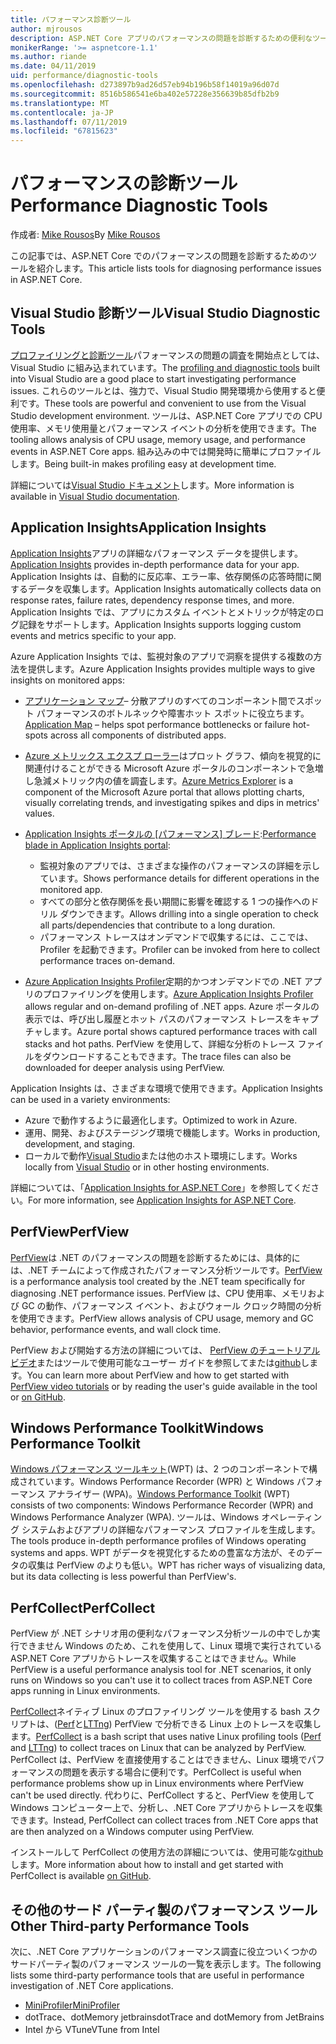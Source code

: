 ```yaml
---
title: パフォーマンス診断ツール
author: mjrousos
description: ASP.NET Core アプリのパフォーマンスの問題を診断するための便利なツールです。
monikerRange: '>= aspnetcore-1.1'
ms.author: riande
ms.date: 04/11/2019
uid: performance/diagnostic-tools
ms.openlocfilehash: d273897b9ad26d57eb94b196b58f14019a96d07d
ms.sourcegitcommit: 8516b586541e6ba402e57228e356639b85dfb2b9
ms.translationtype: MT
ms.contentlocale: ja-JP
ms.lasthandoff: 07/11/2019
ms.locfileid: "67815623"
---
```

# <a name="performance-diagnostic-tools"></a><span data-ttu-id="e3e1c-103">パフォーマンスの診断ツール</span><span class="sxs-lookup"><span data-stu-id="e3e1c-103">Performance Diagnostic Tools</span></span>

<span data-ttu-id="e3e1c-104">作成者: [Mike Rousos](https://github.com/mjrousos)</span><span class="sxs-lookup"><span data-stu-id="e3e1c-104">By [Mike Rousos](https://github.com/mjrousos)</span></span>

<span data-ttu-id="e3e1c-105">この記事では、ASP.NET Core でのパフォーマンスの問題を診断するためのツールを紹介します。</span><span class="sxs-lookup"><span data-stu-id="e3e1c-105">This article lists tools for diagnosing performance issues in ASP.NET Core.</span></span>

## <a name="visual-studio-diagnostic-tools"></a><span data-ttu-id="e3e1c-106">Visual Studio 診断ツール</span><span class="sxs-lookup"><span data-stu-id="e3e1c-106">Visual Studio Diagnostic Tools</span></span>

<span data-ttu-id="e3e1c-107">[プロファイリングと診断ツール](/visualstudio/profiling)パフォーマンスの問題の調査を開始点としては、Visual Studio に組み込まれています。</span><span class="sxs-lookup"><span data-stu-id="e3e1c-107">The [profiling and diagnostic tools](/visualstudio/profiling) built into Visual Studio are a good place to start investigating performance issues.</span></span> <span data-ttu-id="e3e1c-108">これらのツールとは、強力で、Visual Studio 開発環境から使用すると便利です。</span><span class="sxs-lookup"><span data-stu-id="e3e1c-108">These tools are powerful and convenient to use from the Visual Studio development environment.</span></span> <span data-ttu-id="e3e1c-109">ツールは、ASP.NET Core アプリでの CPU 使用率、メモリ使用量とパフォーマンス イベントの分析を使用できます。</span><span class="sxs-lookup"><span data-stu-id="e3e1c-109">The tooling allows analysis of CPU usage, memory usage, and performance events in ASP.NET Core apps.</span></span> <span data-ttu-id="e3e1c-110">組み込みの中では開発時に簡単にプロファイルします。</span><span class="sxs-lookup"><span data-stu-id="e3e1c-110">Being built-in makes profiling easy at development time.</span></span>

<span data-ttu-id="e3e1c-111">詳細については[Visual Studio ドキュメント](/visualstudio/profiling/profiling-overview)します。</span><span class="sxs-lookup"><span data-stu-id="e3e1c-111">More information is available in [Visual Studio documentation](/visualstudio/profiling/profiling-overview).</span></span>

## <a name="application-insights"></a><span data-ttu-id="e3e1c-112">Application Insights</span><span class="sxs-lookup"><span data-stu-id="e3e1c-112">Application Insights</span></span>

<span data-ttu-id="e3e1c-113">[Application Insights](/azure/application-insights/app-insights-overview)アプリの詳細なパフォーマンス データを提供します。</span><span class="sxs-lookup"><span data-stu-id="e3e1c-113">[Application Insights](/azure/application-insights/app-insights-overview) provides in-depth performance data for your app.</span></span> <span data-ttu-id="e3e1c-114">Application Insights は、自動的に反応率、エラー率、依存関係の応答時間に関するデータを収集します。</span><span class="sxs-lookup"><span data-stu-id="e3e1c-114">Application Insights automatically collects data on response rates, failure rates, dependency response times, and more.</span></span> <span data-ttu-id="e3e1c-115">Application Insights では、アプリにカスタム イベントとメトリックが特定のログ記録をサポートします。</span><span class="sxs-lookup"><span data-stu-id="e3e1c-115">Application Insights supports logging custom events and metrics specific to your app.</span></span>

<span data-ttu-id="e3e1c-116">Azure Application Insights では、監視対象のアプリで洞察を提供する複数の方法を提供します。</span><span class="sxs-lookup"><span data-stu-id="e3e1c-116">Azure Application Insights provides multiple ways to give insights on monitored apps:</span></span>

- <span data-ttu-id="e3e1c-117">[アプリケーション マップ](/azure/application-insights/app-insights-app-map)– 分散アプリのすべてのコンポーネント間でスポット パフォーマンスのボトルネックや障害ホット スポットに役立ちます。</span><span class="sxs-lookup"><span data-stu-id="e3e1c-117">[Application Map](/azure/application-insights/app-insights-app-map) – helps spot performance bottlenecks or failure hot-spots across all components of distributed apps.</span></span>
- <span data-ttu-id="e3e1c-118">[Azure メトリックス エクスプ ローラー](/azure/azure-monitor/platform/metrics-getting-started)はプロット グラフ、傾向を視覚的に関連付けることができる Microsoft Azure ポータルのコンポーネントで急増し急減メトリック内の値を調査します。</span><span class="sxs-lookup"><span data-stu-id="e3e1c-118">[Azure Metrics Explorer](/azure/azure-monitor/platform/metrics-getting-started) is a component of the Microsoft Azure portal that allows plotting charts, visually correlating trends, and investigating spikes and dips in metrics' values.</span></span>
- <span data-ttu-id="e3e1c-119">[Application Insights ポータルの [パフォーマンス] ブレード](/azure/application-insights/app-insights-tutorial-performance):</span><span class="sxs-lookup"><span data-stu-id="e3e1c-119">[Performance blade in Application Insights portal](/azure/application-insights/app-insights-tutorial-performance):</span></span>

  - <span data-ttu-id="e3e1c-120">監視対象のアプリでは、さまざまな操作のパフォーマンスの詳細を示しています。</span><span class="sxs-lookup"><span data-stu-id="e3e1c-120">Shows performance details for different operations in the monitored app.</span></span>
  - <span data-ttu-id="e3e1c-121">すべての部分と依存関係を長い期間に影響を確認する 1 つの操作へのドリル ダウンできます。</span><span class="sxs-lookup"><span data-stu-id="e3e1c-121">Allows drilling into a single operation to check all parts/dependencies that contribute to a long duration.</span></span>
  - <span data-ttu-id="e3e1c-122">パフォーマンス トレースはオンデマンドで収集するには、ここでは、Profiler を起動できます。</span><span class="sxs-lookup"><span data-stu-id="e3e1c-122">Profiler can be invoked from here to collect performance traces on-demand.</span></span>

- <span data-ttu-id="e3e1c-123">[Azure Application Insights Profiler](/azure/azure-monitor/app/profiler)定期的かつオンデマンドでの .NET アプリのプロファイリングを使用します。</span><span class="sxs-lookup"><span data-stu-id="e3e1c-123">[Azure Application Insights Profiler](/azure/azure-monitor/app/profiler) allows regular and on-demand profiling of .NET apps.</span></span>  <span data-ttu-id="e3e1c-124">Azure ポータルの表示では、呼び出し履歴とホット パスのパフォーマンス トレースをキャプチャします。</span><span class="sxs-lookup"><span data-stu-id="e3e1c-124">Azure portal shows captured performance traces with call stacks and hot paths.</span></span> <span data-ttu-id="e3e1c-125">PerfView を使用して、詳細な分析のトレース ファイルをダウンロードすることもできます。</span><span class="sxs-lookup"><span data-stu-id="e3e1c-125">The trace files can also be downloaded for deeper analysis using PerfView.</span></span>

<span data-ttu-id="e3e1c-126">Application Insights は、さまざまな環境で使用できます。</span><span class="sxs-lookup"><span data-stu-id="e3e1c-126">Application Insights can be used in a variety environments:</span></span>

- <span data-ttu-id="e3e1c-127">Azure で動作するように最適化します。</span><span class="sxs-lookup"><span data-stu-id="e3e1c-127">Optimized to work in Azure.</span></span>
- <span data-ttu-id="e3e1c-128">運用、開発、およびステージング環境で機能します。</span><span class="sxs-lookup"><span data-stu-id="e3e1c-128">Works in production, development, and staging.</span></span>
- <span data-ttu-id="e3e1c-129">ローカルで動作[Visual Studio](/azure/application-insights/app-insights-visual-studio)または他のホスト環境にします。</span><span class="sxs-lookup"><span data-stu-id="e3e1c-129">Works locally from [Visual Studio](/azure/application-insights/app-insights-visual-studio) or in other hosting environments.</span></span>

<span data-ttu-id="e3e1c-130">詳細については、「[Application Insights for ASP.NET Core](/azure/application-insights/app-insights-asp-net-core)」を参照してください。</span><span class="sxs-lookup"><span data-stu-id="e3e1c-130">For more information, see [Application Insights for ASP.NET Core](/azure/application-insights/app-insights-asp-net-core).</span></span>

## <a name="perfview"></a><span data-ttu-id="e3e1c-131">PerfView</span><span class="sxs-lookup"><span data-stu-id="e3e1c-131">PerfView</span></span>

<span data-ttu-id="e3e1c-132">[PerfView](https://github.com/Microsoft/perfview)は .NET のパフォーマンスの問題を診断するためには、具体的には、.NET チームによって作成されたパフォーマンス分析ツールです。</span><span class="sxs-lookup"><span data-stu-id="e3e1c-132">[PerfView](https://github.com/Microsoft/perfview) is a performance analysis tool created by the .NET team specifically for diagnosing .NET performance issues.</span></span> <span data-ttu-id="e3e1c-133">PerfView は、CPU 使用率、メモリおよび GC の動作、パフォーマンス イベント、およびウォール クロック時間の分析を使用できます。</span><span class="sxs-lookup"><span data-stu-id="e3e1c-133">PerfView allows analysis of CPU usage, memory and GC behavior, performance events, and wall clock time.</span></span>

<span data-ttu-id="e3e1c-134">PerfView および開始する方法の詳細については、 [PerfView のチュートリアル ビデオ](https://channel9.msdn.com/Series/PerfView-Tutorial)またはツールで使用可能なユーザー ガイドを参照してまたは[github](https://github.com/Microsoft/perfview)します。</span><span class="sxs-lookup"><span data-stu-id="e3e1c-134">You can learn more about PerfView and how to get started with [PerfView video tutorials](https://channel9.msdn.com/Series/PerfView-Tutorial) or by reading the user's guide available in the tool or [on GitHub](https://github.com/Microsoft/perfview).</span></span>

## <a name="windows-performance-toolkit"></a><span data-ttu-id="e3e1c-135">Windows Performance Toolkit</span><span class="sxs-lookup"><span data-stu-id="e3e1c-135">Windows Performance Toolkit</span></span>

<span data-ttu-id="e3e1c-136">[Windows パフォーマンス ツールキット](/windows-hardware/test/wpt/)(WPT) は、2 つのコンポーネントで構成されています。Windows Performance Recorder (WPR) と Windows パフォーマンス アナライザー (WPA)。</span><span class="sxs-lookup"><span data-stu-id="e3e1c-136">[Windows Performance Toolkit](/windows-hardware/test/wpt/) (WPT) consists of two components: Windows Performance Recorder (WPR) and Windows Performance Analyzer (WPA).</span></span> <span data-ttu-id="e3e1c-137">ツールは、Windows オペレーティング システムおよびアプリの詳細なパフォーマンス プロファイルを生成します。</span><span class="sxs-lookup"><span data-stu-id="e3e1c-137">The tools produce in-depth performance profiles of Windows operating systems and apps.</span></span> <span data-ttu-id="e3e1c-138">WPT がデータを視覚化するための豊富な方法が、そのデータの収集は PerfView のよりも低い。</span><span class="sxs-lookup"><span data-stu-id="e3e1c-138">WPT has richer ways of visualizing data, but its data collecting is less powerful than PerfView's.</span></span>

## <a name="perfcollect"></a><span data-ttu-id="e3e1c-139">PerfCollect</span><span class="sxs-lookup"><span data-stu-id="e3e1c-139">PerfCollect</span></span>

<span data-ttu-id="e3e1c-140">PerfView が .NET シナリオ用の便利なパフォーマンス分析ツールの中でしか実行できません Windows のため、これを使用して、Linux 環境で実行されている ASP.NET Core アプリからトレースを収集することはできません。</span><span class="sxs-lookup"><span data-stu-id="e3e1c-140">While PerfView is a useful performance analysis tool for .NET scenarios, it only runs on Windows so you can't use it to collect traces from ASP.NET Core apps running in Linux environments.</span></span>

<span data-ttu-id="e3e1c-141">[PerfCollect](https://github.com/dotnet/coreclr/blob/master/Documentation/project-docs/linux-performance-tracing.md)ネイティブ Linux のプロファイリング ツールを使用する bash スクリプトは、([Perf](https://perf.wiki.kernel.org/index.php/Main_Page)と[LTTng](https://lttng.org/)) PerfView で分析できる Linux 上のトレースを収集します。</span><span class="sxs-lookup"><span data-stu-id="e3e1c-141">[PerfCollect](https://github.com/dotnet/coreclr/blob/master/Documentation/project-docs/linux-performance-tracing.md) is a bash script that uses native Linux profiling tools ([Perf](https://perf.wiki.kernel.org/index.php/Main_Page) and [LTTng](https://lttng.org/)) to collect traces on Linux that can be analyzed by PerfView.</span></span> <span data-ttu-id="e3e1c-142">PerfCollect は、PerfView を直接使用することはできません、Linux 環境でパフォーマンスの問題を表示する場合に便利です。</span><span class="sxs-lookup"><span data-stu-id="e3e1c-142">PerfCollect is useful when performance problems show up in Linux environments where PerfView can't be used directly.</span></span> <span data-ttu-id="e3e1c-143">代わりに、PerfCollect すると、PerfView を使用して Windows コンピューター上で、分析し、.NET Core アプリからトレースを収集できます。</span><span class="sxs-lookup"><span data-stu-id="e3e1c-143">Instead, PerfCollect can collect traces from .NET Core apps that are then analyzed on a Windows computer using PerfView.</span></span>

<span data-ttu-id="e3e1c-144">インストールして PerfCollect の使用方法の詳細については、使用可能な[github](https://github.com/dotnet/coreclr/blob/master/Documentation/project-docs/linux-performance-tracing.md)します。</span><span class="sxs-lookup"><span data-stu-id="e3e1c-144">More information about how to install and get started with PerfCollect is available [on GitHub](https://github.com/dotnet/coreclr/blob/master/Documentation/project-docs/linux-performance-tracing.md).</span></span>

## <a name="other-third-party-performance-tools"></a><span data-ttu-id="e3e1c-145">その他のサード パーティ製のパフォーマンス ツール</span><span class="sxs-lookup"><span data-stu-id="e3e1c-145">Other Third-party Performance Tools</span></span>

<span data-ttu-id="e3e1c-146">次に、.NET Core アプリケーションのパフォーマンス調査に役立ついくつかのサードパーティ製のパフォーマンス ツールの一覧を表示します。</span><span class="sxs-lookup"><span data-stu-id="e3e1c-146">The following lists some third-party performance tools that are useful in performance investigation of .NET Core applications.</span></span>

- [<span data-ttu-id="e3e1c-147">MiniProfiler</span><span class="sxs-lookup"><span data-stu-id="e3e1c-147">MiniProfiler</span></span>](https://miniprofiler.com/)
- <span data-ttu-id="e3e1c-148">dotTrace、dotMemory jetbrains</span><span class="sxs-lookup"><span data-stu-id="e3e1c-148">dotTrace and dotMemory from JetBrains</span></span>
- <span data-ttu-id="e3e1c-149">Intel から VTune</span><span class="sxs-lookup"><span data-stu-id="e3e1c-149">VTune from Intel</span></span>
